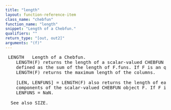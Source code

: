 ```yaml
---
title: "length"
layout: function-reference-item
class_name: "chebfun"
function_name: "length"
snippet: "Length of a Chebfun."
qualifiers: ""
return_type: "[out, out2]"
arguments: "(f)"
---
```


<pre class="help-text"> LENGTH   Length of a Chebfun.
    LENGTH(F) returns the length of a scalar-valued CHEBFUN object F, which is
    defined as the sum of the length of F.funs. If F is an quasimatrix, then
    LENGTH(F) returns the maximum length of the columns.
 
    [LEN, LENFUNS] = LENGTH(F) also returns the length of each of the piecewise
    components of the scalar-valued CHEBFUN object F. If F is array-valued
    LENFUNS = NaN.
 
  See also SIZE.
</pre>